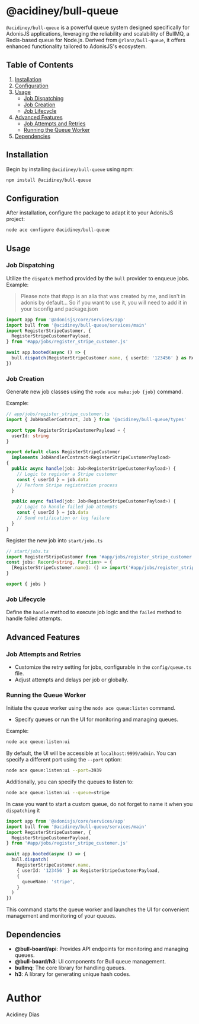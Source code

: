 # @acidiney/bull-queue

`@acidiney/bull-queue` is a powerful queue system designed specifically for AdonisJS applications, leveraging the reliability and scalability of BullMQ, a Redis-based queue for Node.js. Derived from `@rlanz/bull-queue`, it offers enhanced functionality tailored to AdonisJS's ecosystem.

## Table of Contents

1. [Installation](#installation)
2. [Configuration](#configuration)
3. [Usage](#usage)
   - [Job Dispatching](#job-dispatching)
   - [Job Creation](#job-creation)
   - [Job Lifecycle](#job-lifecycle)
4. [Advanced Features](#advanced-features)
   - [Job Attempts and Retries](#job-attempts-and-retries)
   - [Running the Queue Worker](#running-the-queue-worker)
5. [Dependencies](#dependencies)

## Installation <a id="installation"></a>

Begin by installing `@acidiney/bull-queue` using npm:

```bash
npm install @acidiney/bull-queue
```

## Configuration <a id="configuration"></a>

After installation, configure the package to adapt it to your AdonisJS project:

```bash
node ace configure @acidiney/bull-queue
```

## Usage <a id="usage"></a>

### Job Dispatching <a id="job-dispatching"></a>

Utilize the `dispatch` method provided by the `bull` provider to enqueue jobs.
Example:

> Please note that #app is an alia that was created by me, and isn't in adonis by default... So if you want to use it, you will need to add it in your tsconfig and package.json

```typescript
import app from '@adonisjs/core/services/app'
import bull from '@acidiney/bull-queue/services/main'
import RegisterStripeCustomer, {
  RegisterStripeCustomerPayload,
} from '#app/jobs/register_stripe_customer.js'

await app.booted(async () => {
  bull.dispatch(RegisterStripeCustomer.name, { userId: '123456' } as RegisterStripeCustomerPayload)
})
```

### Job Creation <a id="job-creation"></a>

Generate new job classes using the `node ace make:job {job}` command.

Example:

```ts
// app/jobs/register_stripe_customer.ts
import { JobHandlerContract, Job } from '@acidiney/bull-queue/types'

export type RegisterStripeCustomerPayload = {
  userId: string
}

export default class RegisterStripeCustomer
  implements JobHandlerContract<RegisterStripeCustomerPayload>
{
  public async handle(job: Job<RegisterStripeCustomerPayload>) {
    // Logic to register a Stripe customer
    const { userId } = job.data
    // Perform Stripe registration process
  }

  public async failed(job: Job<RegisterStripeCustomerPayload>) {
    // Logic to handle failed job attempts
    const { userId } = job.data
    // Send notification or log failure
  }
}
```

Register the new job into `start/jobs.ts`

```ts
// start/jobs.ts
import RegisterStripeCustomer from '#app/jobs/register_stripe_customer'
const jobs: Record<string, Function> = {
  [RegisterStripeCustomer.name]: () => import('#app/jobs/register_stripe_customer'),
}

export { jobs }
```

### Job Lifecycle <a id="job-lifecycle"></a>

Define the `handle` method to execute job logic and the `failed` method to handle failed attempts.

## Advanced Features <a id="advanced-features"></a>

### Job Attempts and Retries <a id="job-attempts-and-retries"></a>

- Customize the retry setting for jobs, configurable in the `config/queue.ts` file.
- Adjust attempts and delays per job or globally.

### Running the Queue Worker <a id="running-the-queue-worker"></a>

Initiate the queue worker using the `node ace queue:listen` command.

- Specify queues or run the UI for monitoring and managing queues.

Example:

```bash
node ace queue:listen:ui
```

By default, the UI will be accessible at `localhost:9999/admin`. You can specify a different port using the `--port` option:

```bash
node ace queue:listen:ui --port=3939
```

Additionally, you can specify the queues to listen to:

```bash
node ace queue:listen:ui --queue=stripe
```

In case you want to start a custom queue, do not forget to name it when you `dispatching` it

```ts
import app from '@adonisjs/core/services/app'
import bull from '@acidiney/bull-queue/services/main'
import RegisterStripeCustomer, {
  RegisterStripeCustomerPayload,
} from '#app/jobs/register_stripe_customer.js'

await app.booted(async () => {
  bull.dispatch(
    RegisterStripeCustomer.name,
    { userId: '123456' } as RegisterStripeCustomerPayload,
    {
      queueName: 'stripe',
    }
  )
})
```

This command starts the queue worker and launches the UI for convenient management and monitoring of your queues.

## Dependencies <a id="dependencies"></a>

- **@bull-board/api**: Provides API endpoints for monitoring and managing queues.
- **@bull-board/h3**: UI components for Bull queue management.
- **bullmq**: The core library for handling queues.
- **h3**: A library for generating unique hash codes.

# Author

Acidiney Dias
